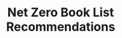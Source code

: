 ---
layout: link
link_url: https://docs.google.com/document/d/1hiNe_HTNJKTIUOYM-gA-ib1mJmgd2LkQbffRye1HvuI/edit?usp=sharing
title: Net Zero Book List Recommendations
source: Willie Shaw, Church In Society & Provincial Environment Group Member
card: 
petal: 
task: Start a book group
---